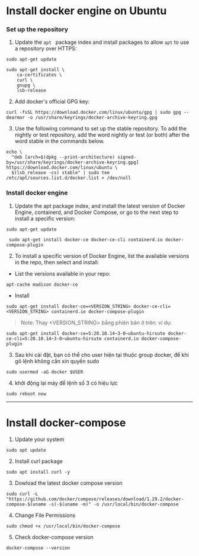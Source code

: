 # Install docker engine on Ubuntu 
### Set up the repository
1. Update the `apt ` package index and install packages to allow `apt` to use a repository over HTTPS:
```
sudo apt-get update
```
```
sudo apt-get install \
    ca-certificates \
    curl \
    gnupg \
    lsb-release
```
2. Add docker's official GPG key:
```
curl -fsSL https://download.docker.com/linux/ubuntu/gpg | sudo gpg --dearmor -o /usr/share/keyrings/docker-archive-keyring.gpg
```
3. Use the following command to set up the stable repository. To add the nightly or test repository, add the word nightly or test (or both) after the word stable in the commands below.
```
echo \
  "deb [arch=$(dpkg --print-architecture) signed-by=/usr/share/keyrings/docker-archive-keyring.gpg] https://download.docker.com/linux/ubuntu \
  $(lsb_release -cs) stable" | sudo tee /etc/apt/sources.list.d/docker.list > /dev/null
```
### Install docker engine
1. Update the apt package index, and install the latest version of Docker Engine, containerd, and Docker Compose, or go to the next step to install a specific version:
```
sudo apt-get update
```
```
 sudo apt-get install docker-ce docker-ce-cli containerd.io docker-compose-plugin
```
2. To install a specific version of Docker Engine, list the available versions in the repo, then select and install:
* List the versions available in your repo:
```
apt-cache madison docker-ce
```
* Install 
```
sudo apt-get install docker-ce=<VERSION_STRING> docker-ce-cli=<VERSION_STRING> containerd.io docker-compose-plugin
```
> Note: Thay <VERSION_STRING> bằng phiên bản ở trên: 
> ví dụ: 
```
sudo apt-get install docker-ce=5:20.10.14~3-0~ubuntu-hirsute docker-ce-cli=5:20.10.14~3-0~ubuntu-hirsute containerd.io docker-compose-plugin
```

3. Sau khi cài đặt, bạn có thể cho user hiện tại thuộc group docker, để khi gõ lệnh không cần xin quyền sudo
```
sudo usermod -aG docker $USER
```
4. khởi động lại máy để lệnh số 3 có hiệu lực
```
sudo reboot now
```
---
# Install docker-compose  
1. Update your system
```
sudo apt update 
```
2. Install curl package
```
sudo apt install curl -y
```
3. Dowload the latest docker compose version
```
sudo curl -L "https://github.com/docker/compose/releases/download/1.29.2/docker-compose-$(uname -s)-$(uname -m)" -o /usr/local/bin/docker-compose
```
4. Change File Permissions
```
sudo chmod +x /usr/local/bin/docker-compose
```
5. Check docker-compose version
```
docker-compose --version
```






